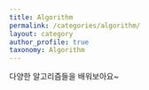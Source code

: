 ```yaml
---
title: Algorithm
permalink: /categories/algorithm/
layout: category
author_profile: true
taxonomy: Algorithm
---
```


다양한 알고리즘들을 배워보아요~